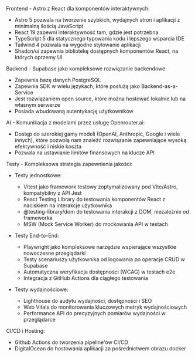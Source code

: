 Frontend - Astro z React dla komponentów interaktywnych:

- Astro 5 pozwala na tworzenie szybkich, wydajnych stron i aplikacji z minimalną ilością JavaScript
- React 19 zapewni interaktywność tam, gdzie jest potrzebna
- TypeScript 5 dla statycznego typowania kodu i lepszego wsparcia IDE
- Tailwind 4 pozwala na wygodne stylowanie aplikacji
- Shadcn/ui zapewnia bibliotekę dostępnych komponentów React, na których oprzemy UI

Backend - Supabase jako kompleksowe rozwiązanie backendowe:

- Zapewnia bazę danych PostgreSQL
- Zapewnia SDK w wielu językach, które posłużą jako Backend-as-a-Service
- Jest rozwiązaniem open source, które można hostować lokalnie lub na własnym serwerze
- Posiada wbudowaną autentykację użytkowników

AI - Komunikacja z modelami przez usługę Openrouter.ai:

- Dostęp do szerokiej gamy modeli (OpenAI, Anthropic, Google i wiele innych), które pozwolą nam znaleźć rozwiązanie zapewniające wysoką efektywność i niskie koszta
- Pozwala na ustawianie limitów finansowych na klucze API

Testy - Kompleksowa strategia zapewnienia jakości:

- Testy jednostkowe:

  - Vitest jako framework testowy zoptymalizowany pod Vite/Astro, kompatybilny z API Jest
  - React Testing Library do testowania komponentów React z naciskiem na interakcje użytkownika
  - @testing-library/dom do testowania interakcji z DOM, niezależnie od frameworka
  - MSW (Mock Service Worker) do mockowania API w testach

- Testy End-to-End:

  - Playwright jako kompleksowe narzędzie wspierające wszystkie nowoczesne przeglądarki
  - Testy scenariuszy użytkownika od logowania po operacje CRUD w Supabase
  - Automatyczna weryfikacja dostępności (WCAG) w testach e2e
  - Integracja z GitHub Actions dla ciągłego testowania

- Testy wydajnościowe:
  - Lighthouse do audytu wydajności, dostępności i SEO
  - Web Vitals do monitorowania kluczowych metryk wydajnościowych
  - Performance API do precyzyjnych pomiarów wydajności w przeglądarce

CI/CD i Hosting:

- Github Actions do tworzenia pipeline'ów CI/CD
- DigitalOcean do hostowania aplikacji za pośrednictwem obrazu docker
